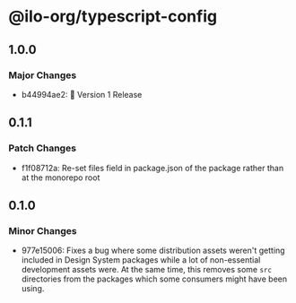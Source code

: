 # @ilo-org/typescript-config

## 1.0.0

### Major Changes

- b44994ae2: 🎉 Version 1 Release

## 0.1.1

### Patch Changes

- f1f08712a: Re-set files field in package.json of the package rather than at the monorepo root

## 0.1.0

### Minor Changes

- 977e15006: Fixes a bug where some distribution assets weren't getting included in Design System packages while a lot of non-essential development assets were. At the same time, this removes some `src` directories from the packages which some consumers might have been using.
